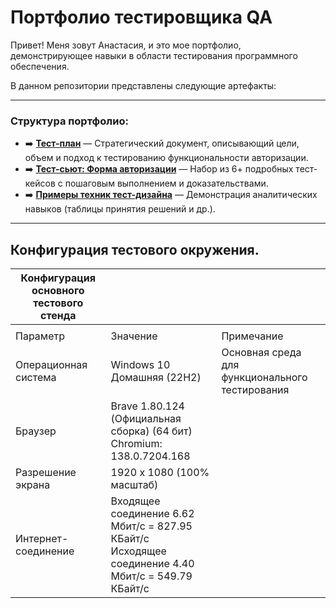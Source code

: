 # Портфолио тестировщика QA

Привет! Меня зовут Анастасия, и это мое портфолио, демонстрирующее навыки в области тестирования программного обеспечения.

В данном репозитории представлены следующие артефакты:

---

### Структура портфолио:

*   ➡️ **[Тест-план](./Test_Plan/)** — Стратегический документ, описывающий цели, объем и подход к тестированию функциональности авторизации.
*   ➡️ **[Тест-сьют: Форма авторизации](./Test_Suite_Auth/)** — Набор из 6+ подробных тест-кейсов с пошаговым выполнением и доказательствами.
*   ➡️ **[Примеры техник тест-дизайна](./Test_Design_Techniques/)** — Демонстрация аналитических навыков (таблицы принятия решений и др.).



---

## Конфигурация тестового окружения.
| Конфигурация основного тестового стенда |                                                                                     |                                                  |
|-----------------------------------------|-------------------------------------------------------------------------------------|--------------------------------------------------|
|                                         |                                                                                     |                                                  |
| Параметр                                | Значение                                                                            | Примечание                                       |
| Операционная система                    | Windows 10 Домашняя (22H2)                                                          | Основная среда для функционального тестирования  |
| Браузер                                 | Brave 1.80.124 (Официальная сборка) (64 бит) Chromium: 138.0.7204.168               |                                                  |
| Разрешение экрана                       | 1920 x 1080 (100% масштаб)                                                          |                                                  |
| Интернет-соединение                     | Входящее соединение 6.62 Мбит/с = 827.95 КБайт/с<br>Исходящее соединение 4.40 Мбит/с = 549.79 КБайт/с |                                                  |

